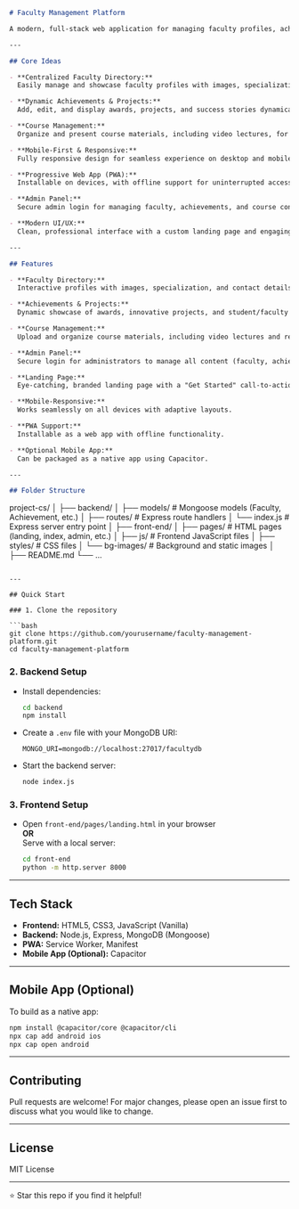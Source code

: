 ```markdown:README.md
# Faculty Management Platform

A modern, full-stack web application for managing faculty profiles, achievements, and course content for academic departments. This project features a dynamic admin panel, responsive design, and PWA/mobile support.

---

## Core Ideas

- **Centralized Faculty Directory:**
  Easily manage and showcase faculty profiles with images, specializations, and contact info.

- **Dynamic Achievements & Projects:**
  Add, edit, and display awards, projects, and success stories dynamically from the backend.

- **Course Management:**
  Organize and present course materials, including video lectures, for students.

- **Mobile-First & Responsive:**
  Fully responsive design for seamless experience on desktop and mobile devices.

- **Progressive Web App (PWA):**
  Installable on devices, with offline support for uninterrupted access.

- **Admin Panel:**
  Secure admin login for managing faculty, achievements, and course content.

- **Modern UI/UX:**
  Clean, professional interface with a custom landing page and engaging visuals.

---

## Features

- **Faculty Directory:**
  Interactive profiles with images, specialization, and contact details. Popup modals for detailed faculty info.

- **Achievements & Projects:**
  Dynamic showcase of awards, innovative projects, and student/faculty success stories. Admins can add, edit, or delete entries.

- **Course Management:**
  Upload and organize course materials, including video lectures and resources, accessible to students.

- **Admin Panel:**
  Secure login for administrators to manage all content (faculty, achievements, courses).

- **Landing Page:**
  Eye-catching, branded landing page with a "Get Started" call-to-action.

- **Mobile-Responsive:**
  Works seamlessly on all devices with adaptive layouts.

- **PWA Support:**
  Installable as a web app with offline functionality.

- **Optional Mobile App:**
  Can be packaged as a native app using Capacitor.

---

## Folder Structure

```

project-cs/
│
├── backend/
│ ├── models/ # Mongoose models (Faculty, Achievement, etc.)
│ ├── routes/ # Express route handlers
│ └── index.js # Express server entry point
│
├── front-end/
│ ├── pages/ # HTML pages (landing, index, admin, etc.)
│ ├── js/ # Frontend JavaScript files
│ ├── styles/ # CSS files
│ └── bg-images/ # Background and static images
│
├── README.md
└── ...

````

---

## Quick Start

### 1. Clone the repository

```bash
git clone https://github.com/yourusername/faculty-management-platform.git
cd faculty-management-platform
````

### 2. Backend Setup

- Install dependencies:
  ```bash
  cd backend
  npm install
  ```
- Create a `.env` file with your MongoDB URI:
  ```
  MONGO_URI=mongodb://localhost:27017/facultydb
  ```
- Start the backend server:
  ```bash
  node index.js
  ```

### 3. Frontend Setup

- Open `front-end/pages/landing.html` in your browser  
  **OR**  
  Serve with a local server:
  ```bash
  cd front-end
  python -m http.server 8000
  ```

---

## Tech Stack

- **Frontend:** HTML5, CSS3, JavaScript (Vanilla)
- **Backend:** Node.js, Express, MongoDB (Mongoose)
- **PWA:** Service Worker, Manifest
- **Mobile App (Optional):** Capacitor

---

## Mobile App (Optional)

To build as a native app:

```bash
npm install @capacitor/core @capacitor/cli
npx cap add android ios
npx cap open android
```

---

## Contributing

Pull requests are welcome! For major changes, please open an issue first to discuss what you would like to change.

---

## License

MIT License

---

⭐ Star this repo if you find it helpful!

```

```
